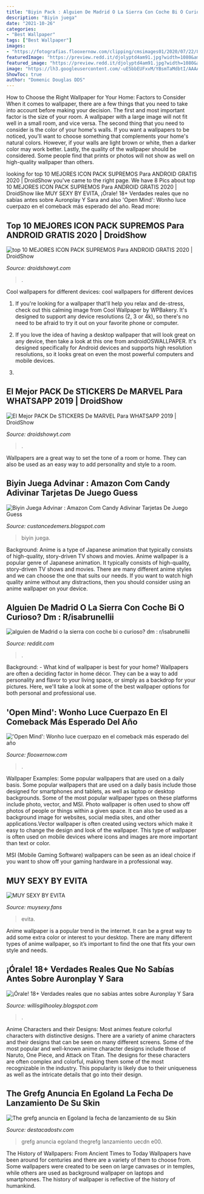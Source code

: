 ```yaml
---
title: "Biyin Pack : Alguien De Madrid O La Sierra Con Coche Bi O Curioso? Dm : R/isabrunellii"
description: "Biyin juega"
date: "2021-10-26"
categories:
- "Best Wallpaper"
tags: ["Best Wallpaper"]
images:
- "https://fotografias.flooxernow.com/clipping/cmsimages01/2020/07/22/87D69BFB-DE09-4A20-9452-E0A10B5974CA/69.jpg?crop=564,317,x0,y53&amp;width=1280&amp;height=720&amp;optimize=low"
featuredImage: "https://preview.redd.it/djolyptd4am91.jpg?width=1080&amp;crop=smart&amp;auto=webp&amp;s=705a0330b317ee9e464e83d2aa1e572ace6e4cdf"
featured_image: "https://preview.redd.it/djolyptd4am91.jpg?width=1080&amp;crop=smart&amp;auto=webp&amp;s=705a0330b317ee9e464e83d2aa1e572ace6e4cdf"
image: "https://lh3.googleusercontent.com/-uE5bbEUFxvM/YBsmTaMdbtI/AAAAAAAAAQ8/ADD8XOt3pWAzskE3GWKTbh5t__Myicx_QCLcBGAsYHQ/w680/1612392011633631-0.png"
ShowToc: true
author: "Domenic Douglas DDS"
---
```



How to Choose the Right Wallpaper for Your Home: Factors to Consider
When it comes to wallpaper, there are a few things that you need to take into account before making your decision. The first and most important factor is the size of your room. A wallpaper with a large image will not fit well in a small room, and vice versa. 
The second thing that you need to consider is the color of your home's walls. If you want a wallpapers to be noticed, you'll want to choose something that complements your home's natural colors. However, if your walls are light brown or white, then a darker color may work better. 
Lastly, the quality of the wallpaper should be considered. Some people find that prints or photos will not show as well on high-quality wallpaper than others.

	

		
looking for top 10 MEJORES ICON PACK SUPREMOS Para ANDROID GRATIS 2020 | DroidShow you've came to the right page. We have 8 Pics about top 10 MEJORES ICON PACK SUPREMOS Para ANDROID GRATIS 2020 | DroidShow like MUY SEXY BY EVITA, ¡Órale! 18+ Verdades reales que no sabías antes sobre Auronplay Y Sara and also &#039;Open Mind&#039;: Wonho luce cuerpazo en el comeback más esperado del año. Read more:
		
    
## Top 10 MEJORES ICON PACK SUPREMOS Para ANDROID GRATIS 2020 | DroidShow

<img loading=lazy src="https://1.bp.blogspot.com/-JQE4x-cgSVU/XdRSm1RvFnI/AAAAAAAAVxk/svtKm3H4CkULxFaw1coptBXy2xTwRlmhgCK4BGAYYCw/w1200-h630-p-k-no-nu/128.jpg" onerror="this.onerror=null;this.src='https://tse2.mm.bing.net/th?id=OIP.gSZ6qQk1iuEchG8xQkiRTQHaD4&amp;pid=15.1';" alt="top 10 MEJORES ICON PACK SUPREMOS Para ANDROID GRATIS 2020 | DroidShow">

_Source: droidshowyt.com_

>. 

	

Cool wallpapers for different devices:
cool wallpapers for different devices 

1. If you're looking for a wallpaper that'll help you relax and de-stress, check out this calming image from Cool Wallpaper by WPBakery. It's designed to support any device resolutions (2, 3 or 4k), so there's no need to be afraid to try it out on your favorite phone or computer.

2. If you love the idea of having a desktop wallpaper that will look great on any device, then take a look at this one from androidOSWALLPAPER. It's designed specifically for Android devices and supports high resolution resolutions, so it looks great on even the most powerful computers and mobile devices.

3.

    
## El Mejor PACK De STICKERS De MARVEL Para WHATSAPP 2019 | DroidShow

<img loading=lazy src="https://2.bp.blogspot.com/-R9-_z_cYfXI/XBIRznwPp8I/AAAAAAAAUdc/Fy4IsUZkgeEsuLv9JjRD7sW1NYMRkfjYACK4BGAYYCw/w1200-h630-p-k-no-nu/68.jpg" onerror="this.onerror=null;this.src='https://tse3.mm.bing.net/th?id=OIP.gG6epiyDJL5N-LeNTVxaLQHaD4&amp;pid=15.1';" alt="El Mejor PACK De STICKERS De MARVEL Para WHATSAPP 2019 | DroidShow">

_Source: droidshowyt.com_

>. 

	

Wallpapers are a great way to set the tone of a room or home. They can also be used as an easy way to add personality and style to a room.

    
## Biyin Juega Advinar : Amazon Com Candy Adivinar Tarjetas De Juego Guess

<img loading=lazy src="https://is1-ssl.mzstatic.com/image/thumb/Purple114/v4/af/f8/2b/aff82b48-3b24-d2f8-079b-db4238c630fb/AppIcon-0-0-1x_U007emarketing-0-0-0-7-0-0-sRGB-0-0-0-GLES2_U002c0-512MB-85-220-0-0.png/600x600wa.png" onerror="this.onerror=null;this.src='https://tse3.mm.bing.net/th?id=OIP.-8rst3agxC8nOOmt08r8rAHaHa&amp;pid=15.1';" alt="Biyin Juega Advinar : Amazon Com Candy Adivinar Tarjetas De Juego Guess">

_Source: custancedemers.blogspot.com_

>biyin juega. 

	

Background: Anime is a type of Japanese animation that typically consists of high-quality, story-driven TV shows and movies.
Anime wallpaper is a popular genre of Japanese animation. It typically consists of high-quality, story-driven TV shows and movies. There are many different anime styles and we can choose the one that suits our needs. If you want to watch high quality anime without any distractions, then you should consider using an anime wallpaper on your device.

    
## Alguien De Madrid O La Sierra Con Coche Bi O Curioso? Dm : R/isabrunellii

<img loading=lazy src="https://preview.redd.it/djolyptd4am91.jpg?width=1080&amp;crop=smart&amp;auto=webp&amp;s=705a0330b317ee9e464e83d2aa1e572ace6e4cdf" onerror="this.onerror=null;this.src='https://tse2.mm.bing.net/th?id=OIP.J49Shorqei8jEqW4r5pGiwHaFj&amp;pid=15.1';" alt="alguien de Madrid o la sierra con coche bi o curioso? dm : r/isabrunellii">

_Source: reddit.com_

>. 

	

Background: - What kind of wallpaper is best for your home?
Wallpapers are often a deciding factor in home décor. They can be a way to add personality and flavor to your living space, or simply as a backdrop for your pictures. Here, we'll take a look at some of the best wallpaper options for both personal and professional use.

    
## &#039;Open Mind&#039;: Wonho Luce Cuerpazo En El Comeback Más Esperado Del Año

<img loading=lazy src="https://fotografias.flooxernow.com/clipping/cmsimages01/2020/07/22/87D69BFB-DE09-4A20-9452-E0A10B5974CA/69.jpg?crop=564,317,x0,y53&amp;width=1280&amp;height=720&amp;optimize=low" onerror="this.onerror=null;this.src='https://tse4.mm.bing.net/th?id=OIP.ZHGSBg80l86dMwBP6WfUdAHaEK&amp;pid=15.1';" alt="&#039;Open Mind&#039;: Wonho luce cuerpazo en el comeback más esperado del año">

_Source: flooxernow.com_

>. 

	

Wallpaper Examples: Some popular wallpapers that are used on a daily basis.
Some popular wallpapers that are used on a daily basis include those designed for smartphones and tablets, as well as laptop or desktop backgrounds. Some of the most popular wallpaper types on these platforms include photo, vector, and MSI. 
Photo wallpaper is often used to show off photos of people or things within a given space. It can also be used as a background image for websites, social media sites, and other applications.Vector wallpaper is often created using vectors which make it easy to change the design and look of the wallpaper. This type of wallpaper is often used on mobile devices where icons and images are more important than text or color. 

MSI (Mobile Gaming Software) wallpapers can be seen as an ideal choice if you want to show off your gaming hardware in a professional way.

    
## MUY SEXY BY EVITA

<img loading=lazy src="https://lh3.googleusercontent.com/-uE5bbEUFxvM/YBsmTaMdbtI/AAAAAAAAAQ8/ADD8XOt3pWAzskE3GWKTbh5t__Myicx_QCLcBGAsYHQ/w680/1612392011633631-0.png" onerror="this.onerror=null;this.src='https://tse3.mm.bing.net/th?id=OIP.Ei6VUoV10gJ1J3a-bQPJjwHaHl&amp;pid=15.1';" alt="MUY SEXY BY EVITA">

_Source: muysexy.fans_

>evita. 

	

Anime wallpaper is a popular trend in the internet. It can be a great way to add some extra color or interest to your desktop. There are many different types of anime wallpaper, so it’s important to find the one that fits your own style and needs.

    
## ¡Órale! 18+ Verdades Reales Que No Sabías Antes Sobre Auronplay Y Sara

<img loading=lazy src="https://i.ytimg.com/vi/dXM3Rk3zdts/hqdefault.jpg" onerror="this.onerror=null;this.src='https://tse2.mm.bing.net/th?id=OIP._HAXZqSw7vVM74PsmSpwdgHaFj&amp;pid=15.1';" alt="¡Órale! 18+ Verdades reales que no sabías antes sobre Auronplay Y Sara">

_Source: willisgilhooley.blogspot.com_

>. 

	

Anime Characters and their Designs: Most animes feature colorful characters with distinctive designs.
There are a variety of anime characters and their designs that can be seen on many different screens. Some of the most popular and well-known anime character designs include those of Naruto, One Piece, and Attack on Titan. The designs for these characters are often complex and colorful, making them some of the most recognizable in the industry. This popularity is likely due to their uniqueness as well as the intricate details that go into their design.

    
## The Grefg Anuncia En Egoland La Fecha De Lanzamiento De Su Skin

<img loading=lazy src="https://www.destacadostv.com/wp-content/uploads/2021/01/skin-de-Thegrefg.jpg" onerror="this.onerror=null;this.src='https://tse2.mm.bing.net/th?id=OIP.DLrWj2KdHxBjw8CVbq3MpwHaEK&amp;pid=15.1';" alt="The grefg anuncia en Egoland la fecha de lanzamiento de su Skin">

_Source: destacadostv.com_

>grefg anuncia egoland thegrefg lanzamiento uecdn e00. 

	

The History of Wallpapers: From Ancient Times to Today
Wallpapers have been around for centuries and there are a variety of them to choose from. Some wallpapers were created to be seen on large canvases or in temples, while others are used as background wallpaper on laptops and smartphones. The history of wallpaper is reflective of the history of humankind.

